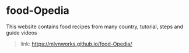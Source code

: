 # food-Opedia
This website contains food recipes from many country, tutorial, steps and guide videos

> link: https://mlvnworks.github.io/food-Opedia/

